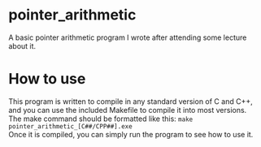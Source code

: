 # pointer_arithmetic
A basic pointer arithmetic program I wrote after attending some lecture about it.

# How to use
This program is written to compile in any standard version of C and C++, and you can use the included Makefile to compile it into most versions.<br>
The make command should be formatted like this: ```make pointer_arithmetic_[C##/CPP##].exe```<br>
Once it is compiled, you can simply run the program to see how to use it.

